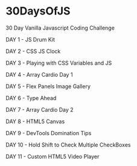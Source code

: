 # 30DaysOfJS

30 Day Vanilla Javascript Coding Challenge

DAY 1 - JS Drum Kit

DAY 2 - CSS JS Clock

DAY 3 - Playing with CSS Variables and JS

DAY 4 - Array Cardio Day 1

DAY 5 - Flex Panels Image Gallery

DAY 6 - Type Ahead

DAY 7 - Array Cardio Day 2

DAY 8 - HTML5 Canvas

DAY 9 - DevTools Domination Tips

DAY 10 - Hold Shift to Check Multiple CheckBoxes

DAY 11 - Custom HTML5 Video Player
